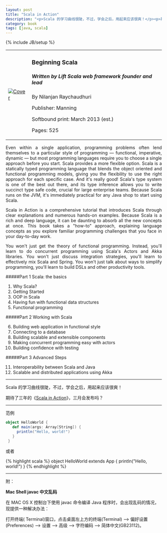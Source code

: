 ```yaml
---
layout: post
title: "Scala in Action"
description: "<p>Scala 的学习曲线很陡，不过，学会之后，用起来应该很爽！</p><p>期待了三年的《<a href='http://manning.com/raychaudhuri/' target='_blank'>Scala in Action</a>》，三月会发布吗？</p><p style='text-align:justify; text-justify:inter-ideograph'>Even within a single application, programming problems often lend themselves to a particular style of programming — functional, imperative, dynamic — but most programming languages require you to choose a single approach before you start. Scala provides a more flexible option. Scala is a statically typed programming language that blends the object oriented and functional programming models, giving you the flexibility to use the right approach for each specific case. And it's really good! Scala's type system is one of the best out there, and its type inference allows you to write succinct type safe code, crucial for large enterprise teams. Because Scala runs on the JVM, it's immediately practical for any Java shop to start using Scala.</p><p style='text-align:justify; text-justify:inter-ideograph'>Scala in Action is a comprehensive tutorial that introduces Scala through clear explanations and numerous hands-on examples. Because Scala is a rich and deep language, it can be daunting to absorb all the new concepts at once. This book takes a how-to approach, explaining language concepts as you explore familiar programming challenges that you face in your day-to-day work.</p><p style='text-align:justify; text-justify:inter-ideograph'>You won't just get the theory of functional programming. Instead, you'll learn to do concurrent programming using Scala's Actors and Akka libraries. You won't just discuss integration strategies, you'll learn to effectively mix Scala and Spring. You won't just talk about ways to simplify programming, you'll learn to build DSLs and other productivity tools.</p>"
category: book
tags: [java, scala]
---
```

{% include JB/setup %}

<table class="table"><tr>
	<td>
	<a href="http://www.manning.com/raychaudhuri/" target="_blank"><img src="http://www.manning.com/raychaudhuri/raychaudhuri_cover150.jpg" alt="Cover"></a></td>
	<td>
		<h3>Beginning Scala</h3>
<h5>Written by Lift Scala web framework founder and lead</h5>

<p>By Nilanjan Raychaudhuri</p>

<p>Publisher: Manning</p>

<p>Softbound print: March 2013 (est.)</p>

<p>Pages: 525</p>
</td></tr></table>

<p style='text-align:justify; text-justify:inter-ideograph'>Even within a single application, programming problems often lend themselves to a particular style of programming — functional, imperative, dynamic — but most programming languages require you to choose a single approach before you start. Scala provides a more flexible option. Scala is a statically typed programming language that blends the object oriented and functional programming models, giving you the flexibility to use the right approach for each specific case. And it's really good! Scala's type system is one of the best out there, and its type inference allows you to write succinct type safe code, crucial for large enterprise teams. Because Scala runs on the JVM, it's immediately practical for any Java shop to start using Scala.</p>

<p style='text-align:justify; text-justify:inter-ideograph'>Scala in Action is a comprehensive tutorial that introduces Scala through clear explanations and numerous hands-on examples. Because Scala is a rich and deep language, it can be daunting to absorb all the new concepts at once. This book takes a "how-to" approach, explaining language concepts as you explore familiar programming challenges that you face in your day-to-day work.</p>

<p style='text-align:justify; text-justify:inter-ideograph'>You won't just get the theory of functional programming. Instead, you'll learn to do concurrent programming using Scala's Actors and Akka libraries. You won't just discuss integration strategies, you'll learn to effectively mix Scala and Spring. You won't just talk about ways to simplify programming, you'll learn to build DSLs and other productivity tools.</p>


#####Part 1 Scala: the basics 

1. Why Scala?
2. Getting Started
3. OOP in Scala
4. Having fun with functional data structures
5. Functional programming

#####Part 2 Working with Scala 

6. Building web application in functional style
7. Connecting to a database
8. Building scalable and extensible components
9. Making concurrent programming easy with actors
10. Building confidence with testing

#####Part 3 Advanced Steps 

11. Interoperability between Scala and Java
12. Scalable and distributed applications using Akka

----

Scala 的学习曲线很陡，不过，学会之后，用起来应该很爽！

期待了三年的《[Scala in Action](http://manning.com/raychaudhuri/)》，三月会发布吗？

----

范例

```scala
object HelloWorld {
   def main(args: Array[String]) {
     println("Hello, world!")
   }
 }
 ```
或者

 {% highlight scala %}
  object HelloWorld extends App {
   println("Hello, world!")
 }
 {% endhighlight %}

 ----

附：

**Mac Shell javac 中文乱码**

在 MAC OS X 控制台下使用 javac 命令编译 Java 程序时，会出现乱码的情况，现提供一种解决办法：

打开终端( Terminal)窗口，点击桌面左上方的终端(Terminal) –> 偏好设置(Preferences) –> 设置 –> 高级 –> 字符编码 –> 简体中文(GB23112)。


